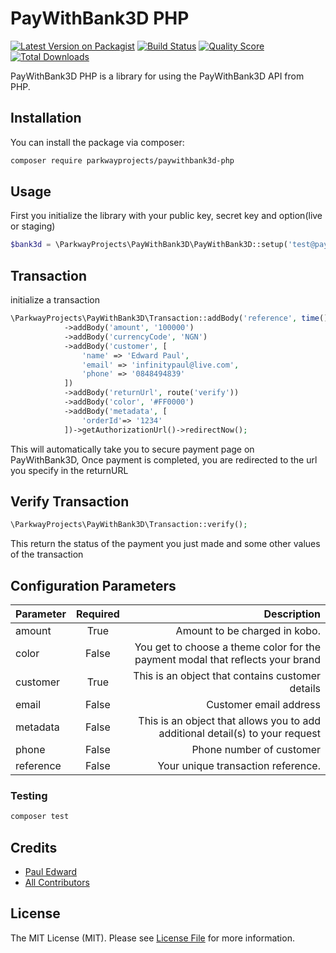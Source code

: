 # PayWithBank3D PHP

[![Latest Version on Packagist](https://img.shields.io/packagist/v/parkwayprojects/paywithbank3d-php.svg?style=flat-square)](https://packagist.org/packages/parkwayprojects/paywithbank3d-php)
[![Build Status](https://img.shields.io/travis/parkwayprojects/paywithbank3d-php/master.svg?style=flat-square)](https://travis-ci.org/parkwayprojects/paywithbank3d-php)
[![Quality Score](https://img.shields.io/scrutinizer/g/parkwayprojects/paywithbank3d-php.svg?style=flat-square)](https://scrutinizer-ci.com/g/parkwayprojects/paywithbank3d-php)
[![Total Downloads](https://img.shields.io/packagist/dt/parkwayprojects/paywithbank3d-php.svg?style=flat-square)](https://packagist.org/packages/parkwayprojects/paywithbank3d-php)

PayWithBank3D PHP is a library for using the PayWithBank3D API from PHP.

## Installation

You can install the package via composer:

```bash
composer require parkwayprojects/paywithbank3d-php
```

## Usage
First you initialize the library with your  public key, secret key and option(live or staging)

``` php
$bank3d = \ParkwayProjects\PayWithBank3D\PayWithBank3D::setup('test@payzone', 'PayzoneAPP', 'staging');
```

## Transaction
initialize a transaction

```php
\ParkwayProjects\PayWithBank3D\Transaction::addBody('reference', time())
            ->addBody('amount', '100000')
            ->addBody('currencyCode', 'NGN')
            ->addBody('customer', [
                'name' => 'Edward Paul',
                'email' => 'infinitypaul@live.com',
                'phone' => '0848494839'
            ])
            ->addBody('returnUrl', route('verify'))
            ->addBody('color', '#FF0000')
            ->addBody('metadata', [
                'orderId'=> '1234'
            ])->getAuthorizationUrl()->redirectNow();
```
This will automatically take you to secure payment page on PayWithBank3D, Once payment is completed, you are redirected to the url you specify in the returnURL

## Verify Transaction

```php
\ParkwayProjects\PayWithBank3D\Transaction::verify();
```
This return the status of the payment you just made and some other values of the transaction

## Configuration Parameters

| Parameter   |      Required      |  Description |
|----------|:-------------:|------:|
| amount |  True | Amount to be charged in kobo. |
| color |    False   |   You get to choose a theme color for the payment modal that reflects your brand |
| customer | True |    This is an object that contains customer details |
| email | False |    Customer email address |
| metadata | False |    This is an object that allows you to add additional detail(s) to your request |
| phone | False |    Phone number of customer |
| reference | False |    Your unique transaction reference. |

### Testing

``` bash
composer test
```



## Credits

- [Paul Edward](https://github.com/infinitypaul)
- [All Contributors](../../contributors)

## License

The MIT License (MIT). Please see [License File](LICENSE.md) for more information.


